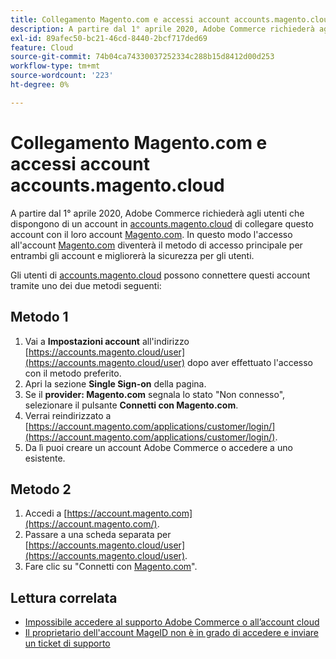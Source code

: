 ```yaml
---
title: Collegamento Magento.com e accessi account accounts.magento.cloud
description: A partire dal 1° aprile 2020, Adobe Commerce richiederà agli utenti che dispongono di un account in [accounts.magento.cloud](https://accounts.magento.cloud/) di collegare questo account con il proprio account [Magento.com](https://account.magento.com/customer/account/login/). In questo modo l’accesso all’account [Magento.com](https://account.magento.com/customer/account/login/) diventerà il metodo di accesso principale per entrambi gli account e migliorerà la sicurezza per gli utenti.
exl-id: 89afec50-bc21-46cd-8440-2bcf717ded69
feature: Cloud
source-git-commit: 74b04ca74330037252334c288b15d8412d00d253
workflow-type: tm+mt
source-wordcount: '223'
ht-degree: 0%

---
```


# Collegamento Magento.com e accessi account accounts.magento.cloud

A partire dal 1° aprile 2020, Adobe Commerce richiederà agli utenti che dispongono di un account in [accounts.magento.cloud](https://accounts.magento.cloud/) di collegare questo account con il loro account [Magento.com](https://account.magento.com/customer/account/login/). In questo modo l&#39;accesso all&#39;account [Magento.com](https://account.magento.com/customer/account/login/) diventerà il metodo di accesso principale per entrambi gli account e migliorerà la sicurezza per gli utenti.

Gli utenti di [accounts.magento.cloud](https://accounts.magento.cloud/) possono connettere questi account tramite uno dei due metodi seguenti:

## Metodo 1

1. Vai a **Impostazioni account** all&#39;indirizzo [https://accounts.magento.cloud/user](https://accounts.magento.cloud/user) dopo aver effettuato l&#39;accesso con il metodo preferito.
1. Apri la sezione **Single Sign-on** della pagina.
1. Se il **provider: Magento.com** segnala lo stato &quot;Non connesso&quot;, selezionare il pulsante **Connetti con Magento.com**.
1. Verrai reindirizzato a [https://account.magento.com/applications/customer/login/](https://account.magento.com/applications/customer/login/).
1. Da lì puoi creare un account Adobe Commerce o accedere a uno esistente.

## Metodo 2

1. Accedi a [https://account.magento.com](https://account.magento.com/).
1. Passare a una scheda separata per [https://accounts.magento.cloud/user](https://accounts.magento.cloud/user).
1. Fare clic su &quot;Connetti con [Magento.com](https://account.magento.com/customer/account/login/)&quot;.

## Lettura correlata

* [Impossibile accedere al supporto Adobe Commerce o all’account cloud](/help/troubleshooting/miscellaneous/unable-to-log-in-to-support-or-cloud-project.md)
* [Il proprietario dell&#39;account MageID non è in grado di accedere e inviare un ticket di supporto](https://experienceleague.adobe.com/en/docs/experience-cloud-kcs/kbarticles/ka-25231)
